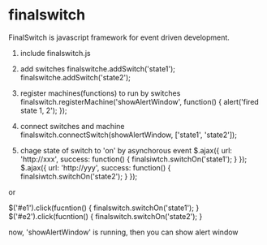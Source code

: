 # finalswitch
FinalSwitch is javascript framework for event driven development.

1. include finalswitch.js

2. add switches
finalswitche.addSwitch('state1');
finalswitche.addSwitch('state2');

3. register machines(functions) to run by switches
finalswitch.registerMachine('showAlertWindow', function() {
    alert('fired state 1, 2');
});

4. connect switches and machine
finalswitch.connectSwitch(showAlertWindow, ['state1', 'state2']);

5. chage state of switch to 'on' by asynchorous event
$.ajax({
    url: 'http://xxx',
    success: function() {
        finalsiwtch.switchOn('state1');
    }
});
$.ajax({
    url: 'http://yyy',
    success: function() {
        finalsiwtch.switchOn('state2');
    }
});

or

$('#e1').click(fucntion() {
    finalswitch.switchOn('state1');
}
$('#e2').click(fucntion() {
    finalswitch.switchOn('state2');
}

now, 'showAlertWindow' is running, then you can show alert window
